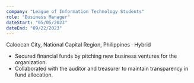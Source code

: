 ```yaml
---
company: "League of Information Technology Students"
role: "Business Manager"
dateStart: "05/05/2023"
dateEnd: "09/22/2023"
---
```


Caloocan City, National Capital Region, Philippines · Hybrid

- Secured financial funds by pitching new business ventures for the organization.
- Collaborated with the auditor and treasurer to maintain transparency in fund allocation.
